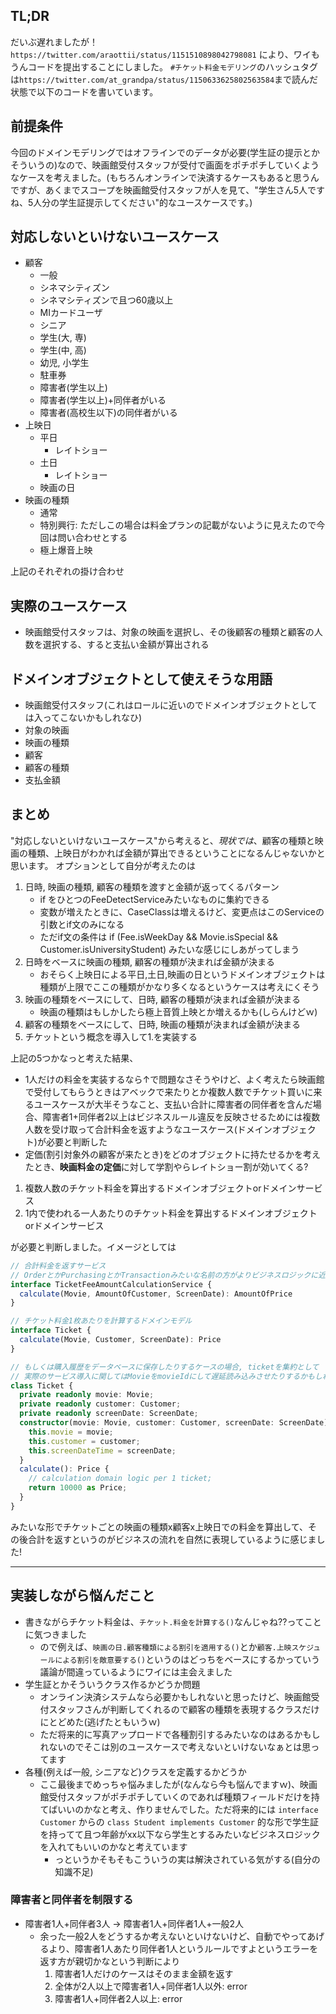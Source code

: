 ## TL;DR

だいぶ遅れましたが！
`https://twitter.com/araottii/status/1151510898042798081` により、ワイもうんコードを提出することにしました。
`#チケット料金モデリング`のハッシュタグは`https://twitter.com/at_grandpa/status/1150633625802563584`まで読んだ状態で以下のコードを書いています。

## 前提条件

今回のドメインモデリングではオフラインでのデータが必要(学生証の提示とかそういうの)なので、映画館受付スタッフが受付で画面をポチポチしていくようなケースを考えました。(もちろんオンラインで決済するケースもあると思うんですが、あくまでスコープを映画館受付スタッフが人を見て、"学生さん5人ですね、5人分の学生証提示してください"的なユースケースです。)

## 対応しないといけないユースケース

- 顧客
    + 一般
    + シネマシティズン
    + シネマシティズンで且つ60歳以上
    + MIカードユーザ
    + シニア
    + 学生(大, 専)
    + 学生(中, 高)
    + 幼児, 小学生
    + 駐車券
    + 障害者(学生以上)
    + 障害者(学生以上)+同伴者がいる
    + 障害者(高校生以下)の同伴者がいる
- 上映日
    + 平日
        * レイトショー
    + 土日
        * レイトショー
    + 映画の日
- 映画の種類
    + 通常
    + 特別興行: ただしこの場合は料金プランの記載がないように見えたので今回は問い合わせとする
    + 極上爆音上映

上記のそれぞれの掛け合わせ

## 実際のユースケース

- 映画館受付スタッフは、対象の映画を選択し、その後顧客の種類と顧客の人数を選択する、すると支払い金額が算出される

## ドメインオブジェクトとして使えそうな用語

- 映画館受付スタッフ(これはロールに近いのでドメインオブジェクトとしては入ってこないかもしれなひ)
- 対象の映画
- 映画の種類
- 顧客
- 顧客の種類
- 支払金額

## まとめ

"対応しないといけないユースケース"から考えると、_現状では_、顧客の種類と映画の種類、上映日がわかれば金額が算出できるということになるんじゃないかと思います。
オプションとして自分が考えたのは

1. 日時, 映画の種類, 顧客の種類を渡すと金額が返ってくるパターン
    + if をひとつのFeeDetectServiceみたいなものに集約できる
    + 変数が増えたときに、CaseClassは増えるけど、変更点はこのServiceの引数とif文のみになる
    + ただif文の条件は if (Fee.isWeekDay && Movie.isSpecial && Customer.isUniversityStudent) みたいな感じにしあがってしまう
2. 日時をベースに映画の種類, 顧客の種類が決まれば金額が決まる
    + おそらく上映日による平日,土日,映画の日というドメインオブジェクトは種類が上限でここの種類がかなり多くなるというケースは考えにくそう
3. 映画の種類をベースにして、日時, 顧客の種類が決まれば金額が決まる
    + 映画の種類はもしかしたら極上音質上映とか増えるかも(しらんけどｗ)
4. 顧客の種類をベースにして、日時, 映画の種類が決まれば金額が決まる
5. チケットという概念を導入して1.を実装する

上記の5つかなっと考えた結果、

- 1人だけの料金を実装するなら↑で問題なさそうやけど、よく考えたら映画館で受付してもらうときはアベックで来たりとか複数人数でチケット買いに来るユースケースが大半そうなこと、支払い合計に障害者の同伴者を含んだ場合、障害者1+同伴者2以上はビジネスルール違反を反映させるためには複数人数を受け取って合計料金を返すようなユースケース(ドメインオブジェクト)が必要と判断した
- 定価(割引対象外の顧客が来たとき)をどのオブジェクトに持たせるかを考えたとき、**映画料金の定価**に対して学割やらレイトショー割が効いてくる?

1. 複数人数のチケット料金を算出するドメインオブジェクトorドメインサービス
2. 1内で使われる一人あたりのチケット料金を算出するドメインオブジェクトorドメインサービス

が必要と判断しました。イメージとしては

```TypeScript
// 合計料金を返すサービス
// OrderとかPurchasingとかTransactionみたいな名前の方がよりビジネスロジックに近いかも
interface TicketFeeAmountCalculationService {
  calculate(Movie, AmountOfCustomer, ScreenDate): AmountOfPrice
}

// チケット料金1枚あたりを計算するドメインモデル
interface Ticket {
  calculate(Movie, Customer, ScreenDate): Price
}

// もしくは購入履歴をデータベースに保存したりするケースの場合, ticketを集約として
// 実際のサービス導入に関してはMovieをmovieIdにして遅延読み込みさせたりするかもしれない
class Ticket {
  private readonly movie: Movie;
  private readonly customer: Customer;
  private readonly screenDate: ScreenDate;
  constructor(movie: Movie, customer: Customer, screenDate: ScreenDate) {
    this.movie = movie;
    this.customer = customer;
    this.screenDateTime = screenDate;
  }
  calculate(): Price {
    // calculation domain logic per 1 ticket;
    return 10000 as Price;
  }
}
```

みたいな形でチケットごとの映画の種類x顧客x上映日での料金を算出して、その後合計を返すというのがビジネスの流れを自然に表現しているように感じました!

----

## 実装しながら悩んだこと

- 書きながらチケット料金は、`チケット.料金を計算する()`なんじゃね??ってことに気つきました
    + ので例えば、`映画の日.顧客種類による割引を適用する()`とか`顧客.上映スケジュールによる割引を敵意要する()`というのはどっちをベースにするかっていう議論が間違っているようにワイには主会えました
- 学生証とかそういうクラス作るかどうか問題
    + オンライン決済システムなら必要かもしれないと思ったけど、映画館受付スタッフさんが判断してくれるので顧客の種類を表現するクラスだけにとどめた(逃げたともいうｗ)
    + ただ将来的に写真アップロードで各種割引するみたいなのはあるかもしれないのでそこは別のユースケースで考えないといけないなぁとは思ってます
- 各種(例えば一般, シニアなど)クラスを定義するかどうか
    + ここ最後までめっちゃ悩みましたが(なんなら今も悩んでますｗ)、映画館受付スタッフがポチポチしていくのであれば種類フィールドだけを持てばいいのかなと考え、作りませんでした。ただ将来的には `interface Customer` からの `class Student implements Customer` 的な形で学生証を持ってて且つ年齢がxx以下なら学生とするみたいなビジネスロジックを入れてもいいのかなと考えています
        * っというかそもそもこういうの実は解決されている気がする(自分の知識不足)

### 障害者と同伴者を制限する

- 障害者1人+同伴者3人 -> 障害者1人+同伴者1人+一般2人
    + 余った一般2人をどうするか考えないといけないけど、自動でやってあげるより、障害者1人あたり同伴者1人というルールですよというエラーを返す方が親切かなという判断により
        1. 障害者1人だけのケースはそのまま金額を返す
        2. 全体が2人以上で障害者1人+同伴者1人以外: error
        3. 障害者1人+同伴者2人以上: error